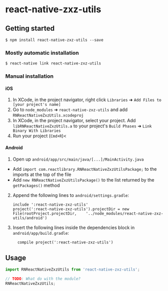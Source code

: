 
# react-native-zxz-utils

## Getting started

`$ npm install react-native-zxz-utils --save`

### Mostly automatic installation

`$ react-native link react-native-zxz-utils`

### Manual installation


#### iOS

1. In XCode, in the project navigator, right click `Libraries` ➜ `Add Files to [your project's name]`
2. Go to `node_modules` ➜ `react-native-zxz-utils` and add `RNReactNativeZxzUtils.xcodeproj`
3. In XCode, in the project navigator, select your project. Add `libRNReactNativeZxzUtils.a` to your project's `Build Phases` ➜ `Link Binary With Libraries`
4. Run your project (`Cmd+R`)<

#### Android

1. Open up `android/app/src/main/java/[...]/MainActivity.java`
  - Add `import com.reactlibrary.RNReactNativeZxzUtilsPackage;` to the imports at the top of the file
  - Add `new RNReactNativeZxzUtilsPackage()` to the list returned by the `getPackages()` method
2. Append the following lines to `android/settings.gradle`:
  	```
  	include ':react-native-zxz-utils'
  	project(':react-native-zxz-utils').projectDir = new File(rootProject.projectDir, 	'../node_modules/react-native-zxz-utils/android')
  	```
3. Insert the following lines inside the dependencies block in `android/app/build.gradle`:
  	```
      compile project(':react-native-zxz-utils')
  	```

## Usage
```javascript
import RNReactNativeZxzUtils from 'react-native-zxz-utils';

// TODO: What do with the module?
RNReactNativeZxzUtils;
```
  